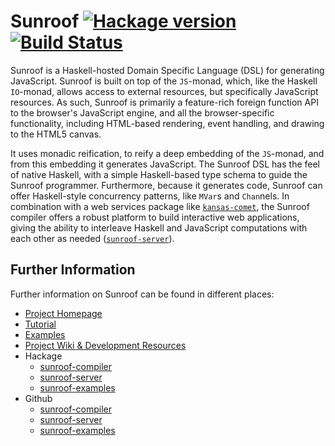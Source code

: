 Sunroof [![Hackage version](https://img.shields.io/hackage/v/sunroof-compiler.svg?style=flat)](http://hackage.haskell.org/package/sunroof-compiler) [![Build Status](https://img.shields.io/travis/ku-fpg/sunroof-compiler.svg?style=flat)](https://travis-ci.org/ku-fpg/sunroof-compiler)
=======

Sunroof is a Haskell-hosted Domain Specific Language (DSL) for generating JavaScript.
Sunroof is built on top of the `JS`-monad, which, like the Haskell `IO`-monad, allows 
access to external resources, but specifically JavaScript
resources. As such, Sunroof is primarily a feature-rich foreign
function API to the browser's JavaScript engine, and all the browser-specific
functionality, including HTML-based rendering, event handling, and 
drawing to the HTML5 canvas. 

It uses monadic reification, to reify a deep embedding of the `JS`-monad,
and from this embedding it generates JavaScript.
The Sunroof DSL has the feel of native Haskell, with a simple
Haskell-based type schema to guide the Sunroof programmer.
Furthermore, because it generates code,
Sunroof can offer Haskell-style concurrency patterns, like `MVar`s and `Chan`nels.
In combination with a web services package like [`kansas-comet`][HackageKansasComet],
the Sunroof compiler offers a robust platform to build interactive web applications,
giving the ability to interleave Haskell and JavaScript computations
with each other as needed ([`sunroof-server`][HackageSunroofServer]).

Further Information
-------------------

Further information on Sunroof can be found in different places:

 *  [Project Homepage](http://www.ittc.ku.edu/csdl/fpg/software/sunroof.html)
 *  [Tutorial](https://github.com/ku-fpg/sunroof-compiler/wiki/Tutorial)
 *  [Examples](https://github.com/ku-fpg/sunroof-compiler/wiki/Examples)
 *  [Project Wiki & Development Resources](https://github.com/ku-fpg/sunroof-compiler/wiki)
 *  Hackage
     + [sunroof-compiler](http://hackage.haskell.org/package/sunroof-compiler)
     + [sunroof-server][HackageSunroofServer]
     + [sunroof-examples](http://hackage.haskell.org/package/sunroof-examples)
 *  Github
     + [sunroof-compiler](https://github.com/ku-fpg/sunroof-compiler)
     + [sunroof-server](https://github.com/ku-fpg/sunroof-server)
     + [sunroof-examples](https://github.com/ku-fpg/sunroof-examples)




[HackageKansasComet]: http://hackage.haskell.org/package/kansas-comet
[HackageSunroofServer]: http://hackage.haskell.org/package/sunroof-server

